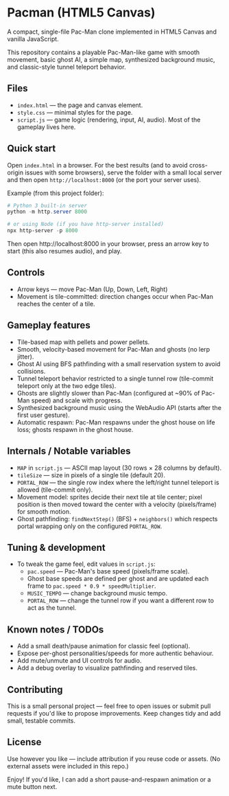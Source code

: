 # Pacman (HTML5 Canvas)

A compact, single-file Pac-Man clone implemented in HTML5 Canvas and vanilla JavaScript.

This repository contains a playable Pac-Man-like game with smooth movement, basic ghost AI, a simple map, synthesized background music, and classic-style tunnel teleport behavior.

## Files
- `index.html` — the page and canvas element.
- `style.css` — minimal styles for the page.
- `script.js` — game logic (rendering, input, AI, audio). Most of the gameplay lives here.

## Quick start

Open `index.html` in a browser. For the best results (and to avoid cross-origin issues with some browsers), serve the folder with a small local server and then open `http://localhost:8000` (or the port your server uses).

Example (from this project folder):

```powershell
# Python 3 built-in server
python -m http.server 8000

# or using Node (if you have http-server installed)
npx http-server -p 8000
```

Then open http://localhost:8000 in your browser, press an arrow key to start (this also resumes audio), and play.

## Controls
- Arrow keys — move Pac-Man (Up, Down, Left, Right)
- Movement is tile-committed: direction changes occur when Pac-Man reaches the center of a tile.

## Gameplay features
- Tile-based map with pellets and power pellets.
- Smooth, velocity-based movement for Pac-Man and ghosts (no lerp jitter).
- Ghost AI using BFS pathfinding with a small reservation system to avoid collisions.
- Tunnel teleport behavior restricted to a single tunnel row (tile-commit teleport only at the two edge tiles).
- Ghosts are slightly slower than Pac-Man (configured at ~90% of Pac-Man speed) and scale with progress.
- Synthesized background music using the WebAudio API (starts after the first user gesture).
- Automatic respawn: Pac-Man respawns under the ghost house on life loss; ghosts respawn in the ghost house.

## Internals / Notable variables
- `MAP` in `script.js` — ASCII map layout (30 rows × 28 columns by default).
- `tileSize` — size in pixels of a single tile (default 20).
- `PORTAL_ROW` — the single row index where the left/right tunnel teleport is allowed (tile-commit only).
- Movement model: sprites decide their next tile at tile center; pixel position is then moved toward the center with a velocity (pixels/frame) for smooth motion.
- Ghost pathfinding: `findNextStep()` (BFS) + `neighbors()` which respects portal wrapping only on the configured `PORTAL_ROW`.

## Tuning & development
- To tweak the game feel, edit values in `script.js`:
  - `pac.speed` — Pac-Man's base speed (pixels/frame scale).
  - Ghost base speeds are defined per ghost and are updated each frame to `pac.speed * 0.9 * speedMultiplier`.
  - `MUSIC_TEMPO` — change background music tempo.
  - `PORTAL_ROW` — change the tunnel row if you want a different row to act as the tunnel.

## Known notes / TODOs
- Add a small death/pause animation for classic feel (optional).
- Expose per-ghost personalities/speeds for more authentic behaviour.
- Add mute/unmute and UI controls for audio.
- Add a debug overlay to visualize pathfinding and reserved tiles.

## Contributing
This is a small personal project — feel free to open issues or submit pull requests if you'd like to propose improvements. Keep changes tidy and add small, testable commits.

## License
Use however you like — include attribution if you reuse code or assets. (No external assets were included in this repo.)

Enjoy! If you'd like, I can add a short pause-and-respawn animation or a mute button next.
